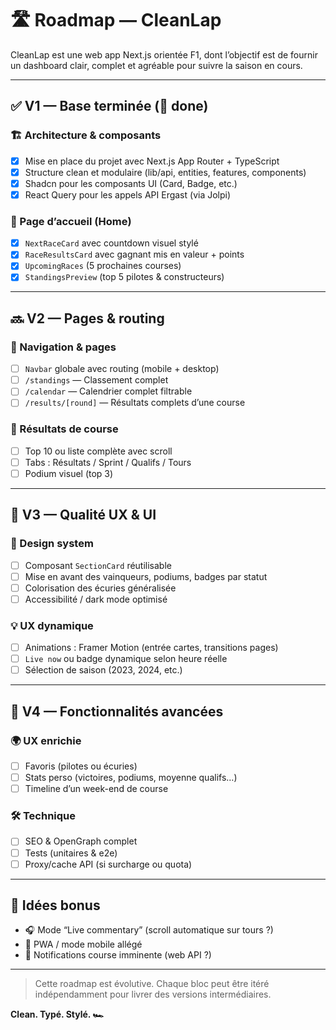 # 🛣️ Roadmap — CleanLap

CleanLap est une web app Next.js orientée F1, dont l’objectif est de fournir un dashboard clair, complet et agréable pour suivre la saison en cours.

---

## ✅ V1 — Base terminée (💪 done)

### 🏗️ Architecture & composants

- [x] Mise en place du projet avec Next.js App Router + TypeScript
- [x] Structure clean et modulaire (lib/api, entities, features, components)
- [x] Shadcn pour les composants UI (Card, Badge, etc.)
- [x] React Query pour les appels API Ergast (via Jolpi)

### 🏁 Page d’accueil (Home)

- [x] `NextRaceCard` avec countdown visuel stylé
- [x] `RaceResultsCard` avec gagnant mis en valeur + points
- [x] `UpcomingRaces` (5 prochaines courses)
- [x] `StandingsPreview` (top 5 pilotes & constructeurs)

---

## 🔜 V2 — Pages & routing

### 📍 Navigation & pages

- [ ] `Navbar` globale avec routing (mobile + desktop)
- [ ] `/standings` — Classement complet
- [ ] `/calendar` — Calendrier complet filtrable
- [ ] `/results/[round]` — Résultats complets d’une course

### 🏁 Résultats de course

- [ ] Top 10 ou liste complète avec scroll
- [ ] Tabs : Résultats / Sprint / Qualifs / Tours
- [ ] Podium visuel (top 3)

---

## 🧼 V3 — Qualité UX & UI

### 🎨 Design system

- [ ] Composant `SectionCard` réutilisable
- [ ] Mise en avant des vainqueurs, podiums, badges par statut
- [ ] Colorisation des écuries généralisée
- [ ] Accessibilité / dark mode optimisé

### 💡 UX dynamique

- [ ] Animations : Framer Motion (entrée cartes, transitions pages)
- [ ] `Live now` ou badge dynamique selon heure réelle
- [ ] Sélection de saison (2023, 2024, etc.)

---

## 🚀 V4 — Fonctionnalités avancées

### 🌍 UX enrichie

- [ ] Favoris (pilotes ou écuries)
- [ ] Stats perso (victoires, podiums, moyenne qualifs…)
- [ ] Timeline d’un week-end de course

### 🛠️ Technique

- [ ] SEO & OpenGraph complet
- [ ] Tests (unitaires & e2e)
- [ ] Proxy/cache API (si surcharge ou quota)

---

## 🧪 Idées bonus

- 🎧 Mode “Live commentary” (scroll automatique sur tours ?)
- 📱 PWA / mode mobile allégé
- 🔔 Notifications course imminente (web API ?)

---

> Cette roadmap est évolutive. Chaque bloc peut être itéré indépendamment pour livrer des versions intermédiaires.

**Clean. Typé. Stylé. 🏎️**
